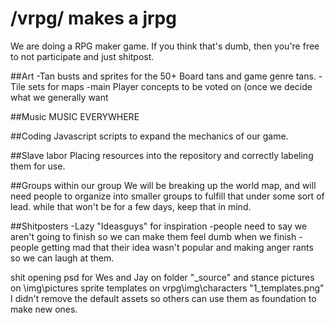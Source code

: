 # /vrpg/ makes a jrpg

We are doing a RPG maker game. If you think that's dumb, then you're free to not participate and just shitpost.

##Art
-Tan busts and sprites for the 50+ Board tans and game genre tans.
-Tile sets for maps
-main Player concepts to be voted on (once we decide what we generally want

##Music
MUSIC EVERYWHERE

##Coding
Javascript scripts to expand the mechanics of our game.

##Slave labor
Placing resources into the repository and correctly labeling them for use.

##Groups within our group
We will be breaking up the world map, and will need people to organize into smaller groups to fulfill that under some sort of lead. while that won't be for a few days, keep that in mind.

##Shitposters
-Lazy "Ideasguys" for inspiration
-people need to say we aren't going to finish so we can make them feel dumb when we finish
-people getting mad that their idea wasn't popular and making anger rants so we can laugh at them.

shit opening
psd for Wes and Jay on folder "_source" and stance pictures on \img\pictures
sprite templates on vrpg\img\characters  "1_templates.png"
I didn't remove the default assets so others can use them as foundation to make new ones.
